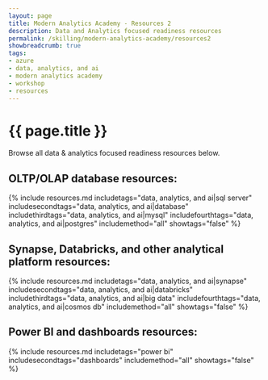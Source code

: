 ```yaml
---
layout: page
title: Modern Analytics Academy - Resources 2
description: Data and Analytics focused readiness resources
permalink: /skilling/modern-analytics-academy/resources2
showbreadcrumb: true
tags:
- azure
- data, analytics, and ai
- modern analytics academy
- workshop
- resources
---
```


# {{ page.title }}

Browse all data & analytics focused readiness resources below.

## OLTP/OLAP database resources:

{% include resources.md 
    includetags="data, analytics, and ai|sql server" 
    includesecondtags="data, analytics, and ai|database" 
    includethirdtags="data, analytics, and ai|mysql" 
    includefourthtags="data, analytics, and ai|postgres" 
    includemethod="all" 
    showtags="false"
%}

## Synapse, Databricks, and other analytical platform resources:

{% include resources.md 
    includetags="data, analytics, and ai|synapse" 
    includesecondtags="data, analytics, and ai|databricks" 
    includethirdtags="data, analytics, and ai|big data" 
    includefourthtags="data, analytics, and ai|cosmos db" 
    includemethod="all" 
    showtags="false"
%}

## Power BI and dashboards resources:

{% include resources.md 
    includetags="power bi" 
    includesecondtags="dashboards" 
    includemethod="all" 
    showtags="false"
%}